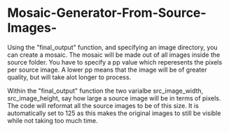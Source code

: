 # Mosaic-Generator-From-Source-Images-
Using the "final_output" function, and specifying an image directory, you can create a mosaic. The mosaic will be made out of all images inside the source folder.
You have to specify a pp value which reperesents the pixels per source image. A lower pp means that the image will be of greater quality, but will take alot longer to process.

Within the "final_output" function the two varialbe src_image_width, src_image_height, say how large a source image will be in terms of pixels. The code will reformat all the source images to be of this size. It is automatically set to 125 as this makes the original images to still be visible while not taking too much time.
